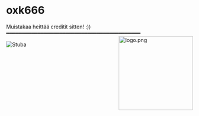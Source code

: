 # oxk666
Muistakaa heittää creditit sitten! :))
━━━━━━━━━━━━━━━━━━━━━━━━━━━━━━━━━━━━━━━━━━━
<img align="right" src="https://raw.githubusercontent.com/ecriminal/ecriminal/main/assets/cannabis.png" alt="logo.png" width="200" /> 



<img src="https://komarev.com/ghpvc/?username=oxk666" alt="Stuba" />
